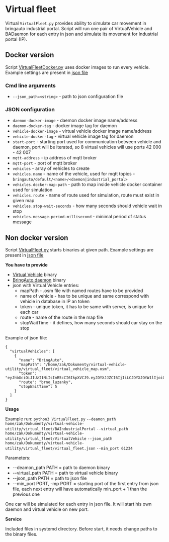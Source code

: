 # Virtual fleet

Virtual `VirtualFleet.py` provides ability to simulate car movement in bringauto industrial portal. Script will run one
pair of VirtualVehicle and BADaemon for each entry in json and simulate its movement for Industrial portal (IP).


## Docker version
Script [VirtualFleetDocker.py](VirtualFleetDocker.py) uses docker images to run every vehicle. Example settings are present in [json file](virtual_fleet_docker.json)

### Cmd line arguments
* `--json_path=<string>` - path to json configuration file

### JSON configuration
* `daemon-docker-image` - daemon docker image name/address
* `daemon-docker-tag` - docker image tag for daemon
* `vehicle-docker-image` - virtual vehicle docker image name/address
* `vehicle-docker-tag` - virtual vehicle image tag for daemon
* `start-port` - starting port used for communication between vehicle and daemon, port will be iterated, so 8 virtual vehicles will use ports 42 000 - 42 007
* `mqtt-address` - ip address of mqtt broker
* `mqtt-port` - port of mqtt broker
* `vehicles` - array of vehicles to create
* `vehicles.name` - name of the vehicle, used for mqtt topics - `bringauto/default/<name>/<daemon|industrial_portal>`
* `vehicles.docker-map-path` - path to map inside vehicle docker container used for simulation
* `vehicles.route` - name of route used for simulation, route must exist in given map
* `vehicles.stop-wait-seconds` - how many seconds should vehicle wait in stop
* `vehicles.message-period-millisecond` - minimal period of status message

## Non docker version
Script [VirtualFleet.py](VirtualFleet.py) starts binaries at given path. Example settings are present in [json file](virtual_fleet.json)

**You have to provide**

- [Virtual Vehicle](https://gitlab.bringauto.com/bring-auto/host-platform/virtual-vehicle-utility) binary
- [BringAuto daemon](https://gitlab.bringauto.com/jan.kubalek/bringauto-daemon) binary
- json with Virtual Vehicle entries:
    - mapPath - .osm file with named routes have to be provided
    - name of vehicle - has to be unique and same correspond with vehicle in database in IP an token
    - token - unique token, it has to be same with server, is unique for each car
    - route - name of the route in the map file
    - stopWaitTime - it defines, how many seconds should car stay on the stop

Example of json file:

```
{
  "virtualVehicles": [
    {
      "name": "BringAuto",
      "mapPath": "/home/zak/Dokumenty/virtual-vehicle-utility/virtual_fleet/virtual_vehicle_map.osm",
      "token": "eyJhbGciOiJIUzI1NiIsInR5cCI6IkpXVCJ9.eyJDYXJJZCI6IjIiLCJDYXJOYW1lIjoiQnJpbmdBdXRvIiwiaXNzIjoiQnJpbmcuQXV0by5hcnRpbi5jeiIsImF1ZCI6IkJyaW5nLkF1dG8ifQ.6w11EkV3zKvG3Ly_CcF_SPsxSEbVEUOY9u0HvDw_Cr0",
      "route": "brno_luzanky",
      "stopWaitTime": 5
    }
  ]
}
```

**Usage**

Example run:
`python3 VirtualFleet.py`
`--deamon_path home/zak/Dokumenty/virtual-vehicle-utility/virtual_fleet/BAIndustrialPortal`
`--virtual_path home/zak/Dokumenty/virtual-vehicle-utility/virtual_fleet/VirtualVehicle`
`--json_path home/zak/Dokumenty/virtual-vehicle-utility/virtual_fleet/virtual_fleet.json`
`--min_port 61234`

Parameters:

- --deamon_path PATH = path to daemon binary
- --virtual_path PATH = path to virtual vehicle binary
- --json_path PATH = path to json file
- --min_port PORT, -mp PORT = starting port of the first entry from json file, each next entry will have automatically
  min_port + 1 than the previous one

One car will be simulated for each entry in json file. It will start his own daemon and virtual vehicle on new port.

**Service**

Included files in systemd directory. Before start, it needs change paths to the binary files.
